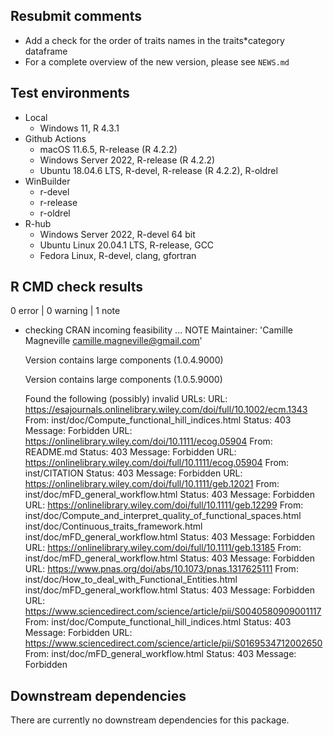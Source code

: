 ## Resubmit comments

* Add a check for the order of traits names in the traits*category dataframe
* For a complete overview of the new version, please see `NEWS.md`

## Test environments

* Local
  * Windows 11, R 4.3.1
* Github Actions
  * macOS 11.6.5, R-release (R 4.2.2)
  * Windows Server 2022, R-release (R 4.2.2)
  * Ubuntu 18.04.6 LTS, R-devel, R-release (R 4.2.2), R-oldrel
* WinBuilder
  * r-devel
  * r-release
  * r-oldrel
* R-hub
  * Windows Server 2022, R-devel 64 bit
  * Ubuntu Linux 20.04.1 LTS, R-release, GCC
  * Fedora Linux, R-devel, clang, gfortran


## R CMD check results

0 error | 0 warning | 1 note

* checking CRAN incoming feasibility ... NOTE
  Maintainer: 'Camille Magneville <camille.magneville@gmail.com>'
  
  Version contains large components (1.0.4.9000)
  
  Version contains large components (1.0.5.9000)
  
  Found the following (possibly) invalid URLs:
    URL: https://esajournals.onlinelibrary.wiley.com/doi/full/10.1002/ecm.1343
      From: inst/doc/Compute_functional_hill_indices.html
      Status: 403
      Message: Forbidden
    URL: https://onlinelibrary.wiley.com/doi/10.1111/ecog.05904
      From: README.md
      Status: 403
      Message: Forbidden
    URL: https://onlinelibrary.wiley.com/doi/full/10.1111/ecog.05904
      From: inst/CITATION
      Status: 403
      Message: Forbidden
    URL: https://onlinelibrary.wiley.com/doi/full/10.1111/geb.12021
      From: inst/doc/mFD_general_workflow.html
      Status: 403
      Message: Forbidden
    URL: https://onlinelibrary.wiley.com/doi/full/10.1111/geb.12299
      From: inst/doc/Compute_and_interpret_quality_of_functional_spaces.html
            inst/doc/Continuous_traits_framework.html
            inst/doc/mFD_general_workflow.html
      Status: 403
      Message: Forbidden
    URL: https://onlinelibrary.wiley.com/doi/full/10.1111/geb.13185
      From: inst/doc/mFD_general_workflow.html
      Status: 403
      Message: Forbidden
    URL: https://www.pnas.org/doi/abs/10.1073/pnas.1317625111
      From: inst/doc/How_to_deal_with_Functional_Entities.html
            inst/doc/mFD_general_workflow.html
      Status: 403
      Message: Forbidden
    URL: https://www.sciencedirect.com/science/article/pii/S0040580909001117
      From: inst/doc/Compute_functional_hill_indices.html
      Status: 403
      Message: Forbidden
    URL: https://www.sciencedirect.com/science/article/pii/S0169534712002650
      From: inst/doc/mFD_general_workflow.html
      Status: 403
      Message: Forbidden


## Downstream dependencies

There are currently no downstream dependencies for this package.

